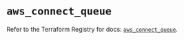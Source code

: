 # `aws_connect_queue`

Refer to the Terraform Registry for docs: [`aws_connect_queue`](https://registry.terraform.io/providers/hashicorp/aws/5.43.0/docs/resources/connect_queue).
